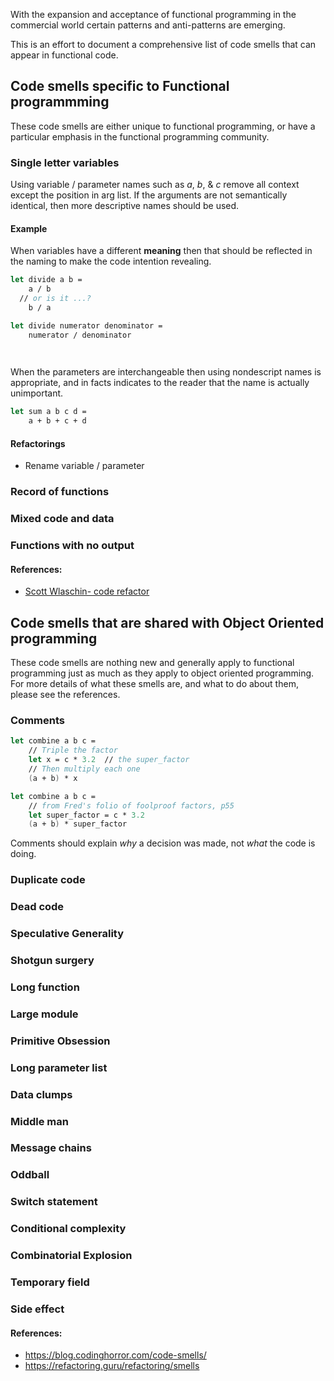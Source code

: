 With the expansion and acceptance of functional programming in the commercial world certain patterns and anti-patterns are emerging.

This is an effort to document a comprehensive list of code smells that can appear in functional code.

## Code smells specific to Functional programmming 
These code smells are either unique to functional programming, or have a particular emphasis in the functional programming community.

### Single letter variables
Using variable / parameter names such as _a_, _b_, & _c_ remove all context except the position in arg list.  If the arguments are not semantically identical, then more descriptive names should be used.

#### Example
When variables have a different __meaning__ then that should be reflected in the naming to make the code intention revealing.

```fsharp
let divide a b =
    a / b
  // or is it ...?
    b / a
```
```fsharp
let divide numerator denominator =
    numerator / denominator

    
```

When the parameters are interchangeable then using nondescript names is appropriate, and in facts indicates to the reader that the name
is actually unimportant.

```fsharp
let sum a b c d =
    a + b + c + d
```

#### Refactorings
- Rename variable / parameter

### Record of functions
### Mixed code and data
### Functions with no output

#### References:
- [Scott Wlaschin- code refactor](https://www.youtube.com/watch?v=nxIRlf4AtcA)

## Code smells that are shared with Object Oriented programming 
These code smells are nothing new and generally apply to functional programming just as much as they apply to object oriented programming.  For more details of what these smells are, and what to do about them, please see the references.

### Comments
```fsharp
let combine a b c =
    // Triple the factor
    let x = c * 3.2  // the super_factor
    // Then multiply each one
    (a + b) * x
```

```fsharp
let combine a b c =
    // from Fred's folio of foolproof factors, p55
    let super_factor = c * 3.2
    (a + b) * super_factor

```
Comments should explain _why_ a decision was made, not _what_ the code is doing.

### Duplicate code
### Dead code
### Speculative Generality
### Shotgun surgery
### Long function
### Large module
### Primitive Obsession
### Long parameter list
### Data clumps
### Middle man
### Message chains
### Oddball
### Switch statement
### Conditional complexity
### Combinatorial Explosion
### Temporary field
### Side effect


#### References: 
 - <https://blog.codinghorror.com/code-smells/>
 - <https://refactoring.guru/refactoring/smells>


